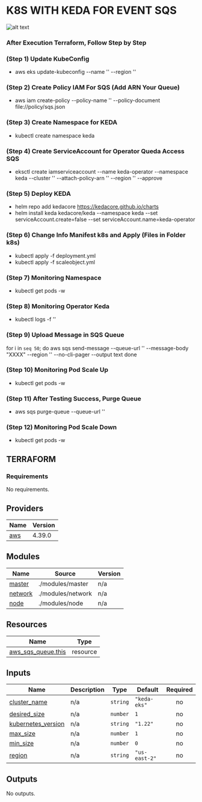 # K8S WITH KEDA FOR EVENT SQS

![alt text](https://craftech.io/blog/wp-content/uploads/2022/02/keda-sqs.drawio.png)

### After Execution Terraform, Follow Step by Step

### (Step 1) Update KubeConfig

- aws eks update-kubeconfig --name '<Eks Cluster Name>' --region '<Region>'

### (Step 2) Create Policy IAM For SQS (Add ARN Your Queue)

- aws iam create-policy --policy-name '<Name Policy>' --policy-document file://policy/sqs.json

### (Step 3) Create Namespace for KEDA

- kubectl create namespace keda

### (Step 4) Create ServiceAccount for Operator Queda Access SQS

- eksctl create iamserviceaccount --name keda-operator --namespace keda --cluster '<Eks Cluster Name>' --attach-policy-arn '<Arn Policy>' --region '<Region>' --approve

### (Step 5) Deploy KEDA

- helm repo add kedacore https://kedacore.github.io/charts
- helm install keda kedacore/keda --namespace keda --set serviceAccount.create=false --set serviceAccount.name=keda-operator

### (Step 6) Change Info Manifest k8s and Apply (Files in Folder k8s)

- kubectl apply -f deployment.yml
- kubectl apply -f scaleobject.yml

### (Step 7) Monitoring Namespace

- kubectl get pods -w

### (Step 8) Monitoring Operator Keda

- kubectl logs -f '<Name Pod Operator Keda>'

### (Step 9) Upload Message in SQS Queue

for i in `seq 50`; do 
  aws sqs send-message --queue-url '<Url Queue>' --message-body "XXXX" --region '<Region>' --no-cli-pager --output text
done

### (Step 10) Monitoring Pod Scale Up

- kubectl get pods -w

### (Step 11) After Testing Success, Purge Queue

- aws sqs purge-queue --queue-url '<Url Queue>'

### (Step 12) Monitoring Pod Scale Down

- kubectl get pods -w


## TERRAFORM

### Requirements

No requirements.

## Providers

| Name | Version |
|------|---------|
| <a name="provider_aws"></a> [aws](#provider\_aws) | 4.39.0 |

## Modules

| Name | Source | Version |
|------|--------|---------|
| <a name="module_master"></a> [master](#module\_master) | ./modules/master | n/a |
| <a name="module_network"></a> [network](#module\_network) | ./modules/network | n/a |
| <a name="module_node"></a> [node](#module\_node) | ./modules/node | n/a |

## Resources

| Name | Type |
|------|------|
| [aws_sqs_queue.this](https://registry.terraform.io/providers/hashicorp/aws/latest/docs/resources/sqs_queue) | resource |

## Inputs

| Name | Description | Type | Default | Required |
|------|-------------|------|---------|:--------:|
| <a name="input_cluster_name"></a> [cluster\_name](#input\_cluster\_name) | n/a | `string` | `"keda-eks"` | no |
| <a name="input_desired_size"></a> [desired\_size](#input\_desired\_size) | n/a | `number` | `1` | no |
| <a name="input_kubernetes_version"></a> [kubernetes\_version](#input\_kubernetes\_version) | n/a | `string` | `"1.22"` | no |
| <a name="input_max_size"></a> [max\_size](#input\_max\_size) | n/a | `number` | `1` | no |
| <a name="input_min_size"></a> [min\_size](#input\_min\_size) | n/a | `number` | `0` | no |
| <a name="input_region"></a> [region](#input\_region) | n/a | `string` | `"us-east-2"` | no |

## Outputs

No outputs.
